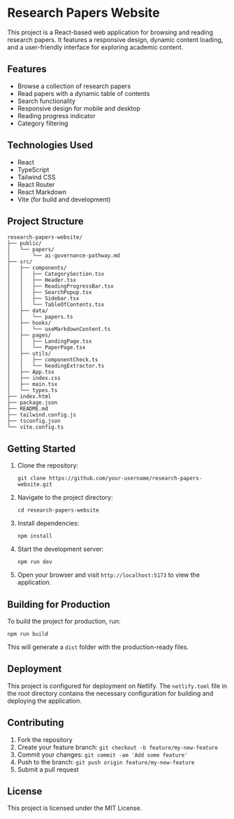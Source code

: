 # Research Papers Website

This project is a React-based web application for browsing and reading research papers. It features a responsive design, dynamic content loading, and a user-friendly interface for exploring academic content.

## Features

- Browse a collection of research papers
- Read papers with a dynamic table of contents
- Search functionality
- Responsive design for mobile and desktop
- Reading progress indicator
- Category filtering

## Technologies Used

- React
- TypeScript
- Tailwind CSS
- React Router
- React Markdown
- Vite (for build and development)

## Project Structure

```
research-papers-website/
├── public/
│   └── papers/
│       └── ai-governance-pathway.md
├── src/
│   ├── components/
│   │   ├── CategorySection.tsx
│   │   ├── Header.tsx
│   │   ├── ReadingProgressBar.tsx
│   │   ├── SearchPopup.tsx
│   │   ├── Sidebar.tsx
│   │   └── TableOfContents.tsx
│   ├── data/
│   │   └── papers.ts
│   ├── hooks/
│   │   └── useMarkdownContent.ts
│   ├── pages/
│   │   ├── LandingPage.tsx
│   │   └── PaperPage.tsx
│   ├── utils/
│   │   ├── componentCheck.ts
│   │   └── headingExtractor.ts
│   ├── App.tsx
│   ├── index.css
│   ├── main.tsx
│   └── types.ts
├── index.html
├── package.json
├── README.md
├── tailwind.config.js
├── tsconfig.json
└── vite.config.ts
```

## Getting Started

1. Clone the repository:
   ```
   git clone https://github.com/your-username/research-papers-website.git
   ```

2. Navigate to the project directory:
   ```
   cd research-papers-website
   ```

3. Install dependencies:
   ```
   npm install
   ```

4. Start the development server:
   ```
   npm run dev
   ```

5. Open your browser and visit `http://localhost:5173` to view the application.

## Building for Production

To build the project for production, run:

```
npm run build
```

This will generate a `dist` folder with the production-ready files.

## Deployment

This project is configured for deployment on Netlify. The `netlify.toml` file in the root directory contains the necessary configuration for building and deploying the application.

## Contributing

1. Fork the repository
2. Create your feature branch: `git checkout -b feature/my-new-feature`
3. Commit your changes: `git commit -am 'Add some feature'`
4. Push to the branch: `git push origin feature/my-new-feature`
5. Submit a pull request

## License

This project is licensed under the MIT License.